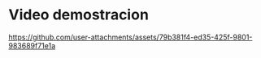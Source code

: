 # Video demostracion


https://github.com/user-attachments/assets/79b381f4-ed35-425f-9801-983689f71e1a

